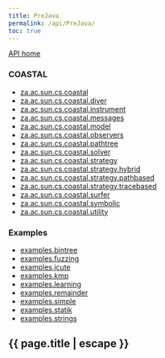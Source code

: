 ```yaml
---
title: PreJava
permalink: /api/PreJava/
toc: true
---
```


<section class="sidebar">
<a class="top" href="{{ '/api/' | relative_url }}">API home</a><h3>COASTAL</h3>
<ul>
<li>
<a href="{{ '/api/za.ac.sun.cs.coastal/' | relative_url }}">za.ac.sun.cs.coastal</a></li>
<li>
<a href="{{ '/api/za.ac.sun.cs.coastal.diver/' | relative_url }}">za.ac.sun.cs.coastal.diver</a></li>
<li>
<a href="{{ '/api/za.ac.sun.cs.coastal.instrument/' | relative_url }}">za.ac.sun.cs.coastal.instrument</a></li>
<li>
<a href="{{ '/api/za.ac.sun.cs.coastal.messages/' | relative_url }}">za.ac.sun.cs.coastal.messages</a></li>
<li>
<a href="{{ '/api/za.ac.sun.cs.coastal.model/' | relative_url }}">za.ac.sun.cs.coastal.model</a></li>
<li>
<a href="{{ '/api/za.ac.sun.cs.coastal.observers/' | relative_url }}">za.ac.sun.cs.coastal.observers</a></li>
<li>
<a href="{{ '/api/za.ac.sun.cs.coastal.pathtree/' | relative_url }}">za.ac.sun.cs.coastal.pathtree</a></li>
<li>
<a href="{{ '/api/za.ac.sun.cs.coastal.solver/' | relative_url }}">za.ac.sun.cs.coastal.solver</a></li>
<li>
<a href="{{ '/api/za.ac.sun.cs.coastal.strategy/' | relative_url }}">za.ac.sun.cs.coastal.strategy</a></li>
<li>
<a href="{{ '/api/za.ac.sun.cs.coastal.strategy.hybrid/' | relative_url }}">za.ac.sun.cs.coastal.strategy.hybrid</a></li>
<li>
<a href="{{ '/api/za.ac.sun.cs.coastal.strategy.pathbased/' | relative_url }}">za.ac.sun.cs.coastal.strategy.pathbased</a></li>
<li>
<a href="{{ '/api/za.ac.sun.cs.coastal.strategy.tracebased/' | relative_url }}">za.ac.sun.cs.coastal.strategy.tracebased</a></li>
<li>
<a href="{{ '/api/za.ac.sun.cs.coastal.surfer/' | relative_url }}">za.ac.sun.cs.coastal.surfer</a></li>
<li>
<a href="{{ '/api/za.ac.sun.cs.coastal.symbolic/' | relative_url }}">za.ac.sun.cs.coastal.symbolic</a></li>
<li>
<a href="{{ '/api/za.ac.sun.cs.coastal.utility/' | relative_url }}">za.ac.sun.cs.coastal.utility</a></li>
</ul>
<h3>Examples</h3>
<ul>
<li>
<a href="{{ '/api/examples.bintree/' | relative_url }}">examples.bintree</a></li>
<li>
<a href="{{ '/api/examples.fuzzing/' | relative_url }}">examples.fuzzing</a></li>
<li>
<a href="{{ '/api/examples.jcute/' | relative_url }}">examples.jcute</a></li>
<li>
<a href="{{ '/api/examples.kmp/' | relative_url }}">examples.kmp</a></li>
<li>
<a href="{{ '/api/examples.learning/' | relative_url }}">examples.learning</a></li>
<li>
<a href="{{ '/api/examples.remainder/' | relative_url }}">examples.remainder</a></li>
<li>
<a href="{{ '/api/examples.simple/' | relative_url }}">examples.simple</a></li>
<li>
<a href="{{ '/api/examples.statik/' | relative_url }}">examples.statik</a></li>
<li>
<a href="{{ '/api/examples.strings/' | relative_url }}">examples.strings</a></li>
</ul>
</section>
<section class="main">
<h1>{{ page.title | escape }}</h1>
</section>
